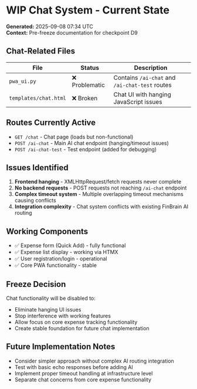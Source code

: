 # WIP Chat System - Current State
**Generated:** 2025-09-08 07:34 UTC  
**Context:** Pre-freeze documentation for checkpoint D9

## Chat-Related Files
| File | Status | Description |
|------|--------|-------------|
| `pwa_ui.py` | ❌ Problematic | Contains `/ai-chat` and `/ai-chat-test` routes |
| `templates/chat.html` | ❌ Broken | Chat UI with hanging JavaScript issues |

## Routes Currently Active
- `GET /chat` - Chat page (loads but non-functional)
- `POST /ai-chat` - Main AI chat endpoint (hanging/timeout issues)
- `POST /ai-chat-test` - Test endpoint (added for debugging)

## Issues Identified
1. **Frontend hanging** - XMLHttpRequest/fetch requests never complete
2. **No backend requests** - POST requests not reaching `/ai-chat` endpoint
3. **Complex timeout system** - Multiple overlapping timeout mechanisms causing conflicts
4. **Integration complexity** - Chat system conflicts with existing FinBrain AI routing

## Working Components
- ✅ Expense form (Quick Add) - fully functional
- ✅ Expense list display - working via HTMX
- ✅ User registration/login - operational
- ✅ Core PWA functionality - stable

## Freeze Decision
Chat functionality will be disabled to:
- Eliminate hanging UI issues
- Stop interference with working features  
- Allow focus on core expense tracking functionality
- Create stable foundation for future chat implementation

## Future Implementation Notes
- Consider simpler approach without complex AI routing integration
- Test with basic echo responses before adding AI
- Implement proper timeout handling at infrastructure level
- Separate chat concerns from core expense functionality